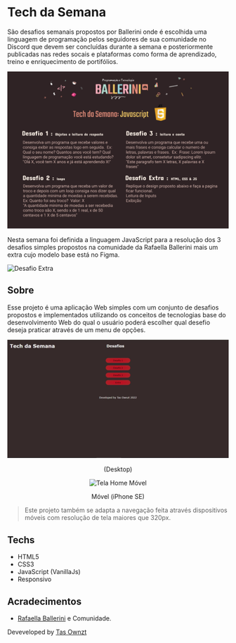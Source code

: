 # Tech da Semana

São desafios semanais propostos por Ballerini onde é escolhida uma linguagem de
 programação pelos seguidores de sua comunidade no Discord que devem ser concluídas
 durante a semana e posteriormente publicadas nas redes socais e plataformas como
  forma de aprendizado, treino e enriquecimento de portifólios.

![ ](./assets/imgs/tech_da_semana_-_js.png?raw=true "Desafio - Tech da Semana")

Nesta semana foi definida a linguagem JavaScript para a resolução dos 3 desafios simples
 propostos na comunidade da Rafaella Ballerini mais um extra cujo modelo base está no Figma.

 ![Desafio Extra](./assetsimgs/challenge_extra.png?raw=true "Desafio Extra")

## Sobre

Esse projeto é uma aplicação Web simples com um conjunto de desafios propostos e implementados utilizando os conceitos de tecnologias base do desenvolvimento Web do qual o usuário poderá escolher qual desefio deseja praticar através de um menu de opções.

<div align="center">

![Tela Home](./assets/imgs/tela_home.JPG?raw=true "Tela Home em Desktop")

(Desktop)

![Tela Home Móvel](./assets/imgs/tela_home_móvel.JPG?raw=true "Tela Home em Dispositivo Móvel")

Móvel (iPhone SE)

</div>

> Este projeto também se adapta a navegação feita através dispositivos móveis com resolução de tela maiores que 320px.

## Techs

- HTML5
- CSS3
- JavaScript (VanillaJs)
- Responsivo

## Acradecimentos

- [Rafaella Ballerini](https://github.com/rafaballerini) e Comunidade.

Deveveloped by [Tas Ownzt](https://github.com/TasOwnzt)
